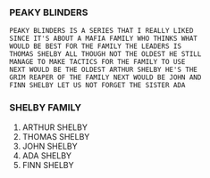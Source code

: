 ### PEAKY BLINDERS

	PEAKY BLINDERS IS A SERIES THAT I REALLY LIKED
    SINCE IT'S ABOUT A MAFIA FAMILY WHO THINKS WHAT
    WOULD BE BEST FOR THE FAMILY THE LEADERS IS 
    THOMAS SHELBY ALL THOUGH NOT THE OLDEST HE STILL
    MANAGE TO MAKE TACTICS FOR THE FAMILY TO USE 
    NEXT WOULD BE THE OLDEST ARTHUR SHELBY HE'S THE 
    GRIM REAPER OF THE FAMILY NEXT WOULD BE JOHN AND
    FINN SHELBY LET US NOT FORGET THE SISTER ADA

### SHELBY FAMILY

1. ARTHUR SHELBY
2. THOMAS SHELBY
3. JOHN SHELBY
4. ADA SHELBY 
5. FINN SHELBY 



